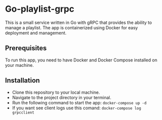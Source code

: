 # Go-playlist-grpc

This is a small service written in Go with gRPC that provides the ability to manage a playlist. The app is containerized using Docker for easy deployment and management.

## Prerequisites

To run this app, you need to have Docker and Docker Compose installed on your machine.

## Installation

- Clone this repository to your local machine.
- Navigate to the project directory in your terminal.
- Run the following command to start the app: `docker-compose up -d`
- If you want see client logs use this comand: `docker-compose log grpcclient`

